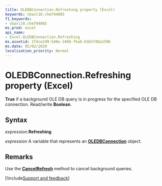 ```yaml
---
title: OLEDBConnection.Refreshing property (Excel)
keywords: vbaxl10.chm794085
f1_keywords:
- vbaxl10.chm794085
ms.prod: excel
api_name:
- Excel.OLEDBConnection.Refreshing
ms.assetid: 1fdce249-540e-3460-fba6-63b5f80a159b
ms.date: 05/02/2019
localization_priority: Normal
---
```



# OLEDBConnection.Refreshing property (Excel)

**True** if a background OLE DB query is in progress for the specified OLE DB connection. Read/write **Boolean**.


## Syntax

_expression_.**Refreshing**

_expression_ A variable that represents an **[OLEDBConnection](Excel.OLEDBConnection.md)** object.


## Remarks

Use the **[CancelRefresh](Excel.OLEDBConnection.CancelRefresh.md)** method to cancel background queries.




[!include[Support and feedback](~/includes/feedback-boilerplate.md)]